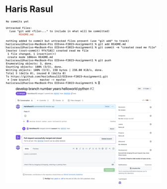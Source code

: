 # Haris Rasul
![activity1](Activity1_sceenshot.png)
![activity3](Activity3_merge_conflict_resolved.png) 
